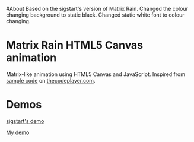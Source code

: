 #About
Based on the sigstart's version of Matrix Rain.
Changed the colour changing background to static black.
Changed static white font to colour changing.

# Matrix Rain HTML5 Canvas animation
Matrix-like animation using HTML5 Canvas and JavaScript. Inspired from [sample code](http://thecodeplayer.com/walkthrough/matrix-rain-animation-html5-canvas-javascript)
on [thecodeplayer.com](http://thecodeplayer.com/).

# Demos
[sigstart's demo](https://sigstart.github.io/matrix-rain)

[My demo](https://cmd276.github.io/matrix-rain)
